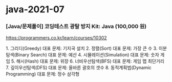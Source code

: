 # java-2021-07

### [Java/문제풀이] 코딩테스트 광탈 방지 Kit: Java (100,000 원)
https://programmers.co.kr/learn/courses/10302

<Contents>
  1. 그리디(Greedy) 대표 문제: 기지국 설치
  2. 정렬(Sort) 대표 문제: 가장 큰 수
  3. 이분탐색(Binary Search) 대표 문제: 예산    
  4. 시뮬레이션(Simulation) 대표 문제: 숫자 게임
  5. 해시(Hash) 대표 문제: 위장
  6. 너비우선탐색(BFS) 대표 문제: 게임 맵 최단거리
  7. 깊이우선탐색(DFS) 대표 문제: 올바른 괄호의 갯수
  8. 동적계획법(Dynamic Programming) 대표 문제: 정수 삼각형
